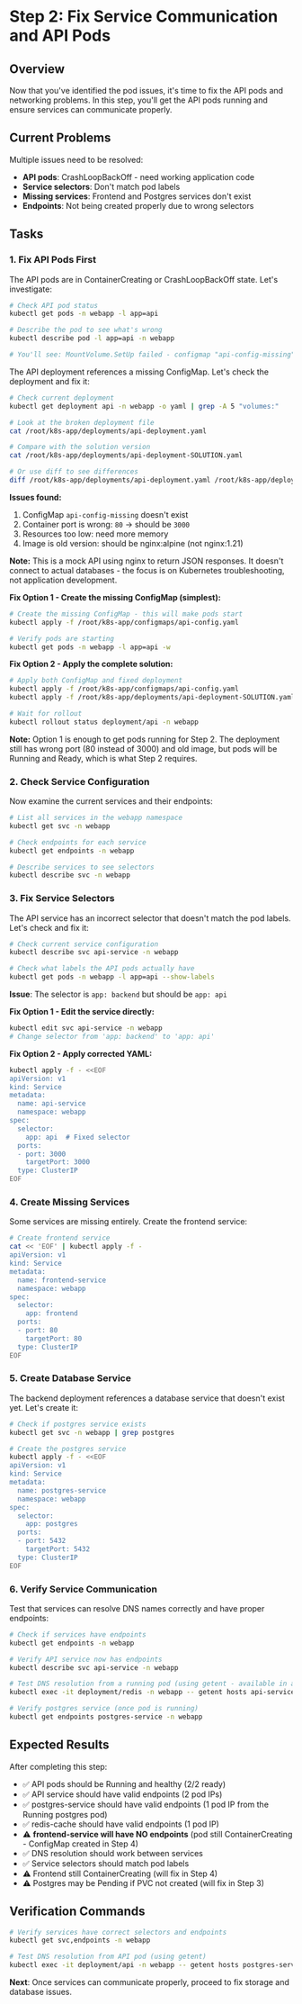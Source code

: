 # Step 2: Fix Service Communication and API Pods

## Overview

Now that you've identified the pod issues, it's time to fix the API pods and networking problems. In this step, you'll get the API pods running and ensure services can communicate properly.

## Current Problems

Multiple issues need to be resolved:
- **API pods**: CrashLoopBackOff - need working application code
- **Service selectors**: Don't match pod labels
- **Missing services**: Frontend and Postgres services don't exist
- **Endpoints**: Not being created properly due to wrong selectors

## Tasks

### 1. Fix API Pods First

The API pods are in ContainerCreating or CrashLoopBackOff state. Let's investigate:

```bash
# Check API pod status
kubectl get pods -n webapp -l app=api

# Describe the pod to see what's wrong
kubectl describe pod -l app=api -n webapp

# You'll see: MountVolume.SetUp failed - configmap "api-config-missing" not found
```

The API deployment references a missing ConfigMap. Let's check the deployment and fix it:

```bash
# Check current deployment
kubectl get deployment api -n webapp -o yaml | grep -A 5 "volumes:"

# Look at the broken deployment file
cat /root/k8s-app/deployments/api-deployment.yaml

# Compare with the solution version
cat /root/k8s-app/deployments/api-deployment-SOLUTION.yaml

# Or use diff to see differences
diff /root/k8s-app/deployments/api-deployment.yaml /root/k8s-app/deployments/api-deployment-SOLUTION.yaml
```

**Issues found:**
1. ConfigMap `api-config-missing` doesn't exist
2. Container port is wrong: `80` → should be `3000`
3. Resources too low: need more memory
4. Image is old version: should be nginx:alpine (not nginx:1.21)

**Note:** This is a mock API using nginx to return JSON responses. It doesn't connect to actual databases - the focus is on Kubernetes troubleshooting, not application development.

**Fix Option 1 - Create the missing ConfigMap (simplest):**
```bash
# Create the missing ConfigMap - this will make pods start
kubectl apply -f /root/k8s-app/configmaps/api-config.yaml

# Verify pods are starting
kubectl get pods -n webapp -l app=api -w
```

**Fix Option 2 - Apply the complete solution:**
```bash
# Apply both ConfigMap and fixed deployment
kubectl apply -f /root/k8s-app/configmaps/api-config.yaml
kubectl apply -f /root/k8s-app/deployments/api-deployment-SOLUTION.yaml

# Wait for rollout
kubectl rollout status deployment/api -n webapp
```

**Note:** Option 1 is enough to get pods running for Step 2. The deployment still has wrong port (80 instead of 3000) and old image, but pods will be Running and Ready, which is what Step 2 requires.

### 2. Check Service Configuration

Now examine the current services and their endpoints:

```bash
# List all services in the webapp namespace
kubectl get svc -n webapp

# Check endpoints for each service
kubectl get endpoints -n webapp

# Describe services to see selectors
kubectl describe svc -n webapp
```

### 3. Fix Service Selectors

The API service has an incorrect selector that doesn't match the pod labels. Let's check and fix it:

```bash
# Check current service configuration
kubectl describe svc api-service -n webapp

# Check what labels the API pods actually have
kubectl get pods -n webapp -l app=api --show-labels
```

**Issue**: The selector is `app: backend` but should be `app: api`

**Fix Option 1 - Edit the service directly:**
```bash
kubectl edit svc api-service -n webapp
# Change selector from 'app: backend' to 'app: api'
```

**Fix Option 2 - Apply corrected YAML:**
```bash
kubectl apply -f - <<EOF
apiVersion: v1
kind: Service
metadata:
  name: api-service
  namespace: webapp
spec:
  selector:
    app: api  # Fixed selector
  ports:
  - port: 3000
    targetPort: 3000
  type: ClusterIP
EOF
```

### 4. Create Missing Services

Some services are missing entirely. Create the frontend service:

```bash
# Create frontend service
cat << 'EOF' | kubectl apply -f -
apiVersion: v1
kind: Service
metadata:
  name: frontend-service
  namespace: webapp
spec:
  selector:
    app: frontend
  ports:
  - port: 80
    targetPort: 80
  type: ClusterIP
EOF
```

### 5. Create Database Service

The backend deployment references a database service that doesn't exist yet. Let's create it:

```bash
# Check if postgres service exists
kubectl get svc -n webapp | grep postgres

# Create the postgres service
kubectl apply -f - <<EOF
apiVersion: v1
kind: Service
metadata:
  name: postgres-service
  namespace: webapp
spec:
  selector:
    app: postgres
  ports:
  - port: 5432
    targetPort: 5432
  type: ClusterIP
EOF
```

### 6. Verify Service Communication

Test that services can resolve DNS names correctly and have proper endpoints:

```bash
# Check if services have endpoints
kubectl get endpoints -n webapp

# Verify API service now has endpoints
kubectl describe svc api-service -n webapp

# Test DNS resolution from a running pod (using getent - available in alpine)
kubectl exec -it deployment/redis -n webapp -- getent hosts api-service

# Verify postgres service (once pod is running)
kubectl get endpoints postgres-service -n webapp
```

## Expected Results

After completing this step:
- ✅ API pods should be Running and healthy (2/2 ready)
- ✅ API service should have valid endpoints (2 pod IPs)
- ✅ postgres-service should have valid endpoints (1 pod IP from the Running postgres pod)
- ✅ redis-cache should have valid endpoints (1 pod IP)
- ⚠️ **frontend-service will have NO endpoints** (pod still ContainerCreating - ConfigMap created in Step 4)
- ✅ DNS resolution should work between services
- ✅ Service selectors should match pod labels
- ⚠️ Frontend still ContainerCreating (will fix in Step 4)
- ⚠️ Postgres may be Pending if PVC not created (will fix in Step 3)

## Verification Commands

```bash
# Verify services have correct selectors and endpoints
kubectl get svc,endpoints -n webapp

# Test DNS resolution from API pod (using getent)
kubectl exec -it deployment/api -n webapp -- getent hosts postgres-service
```

**Next**: Once services can communicate properly, proceed to fix storage and database issues.